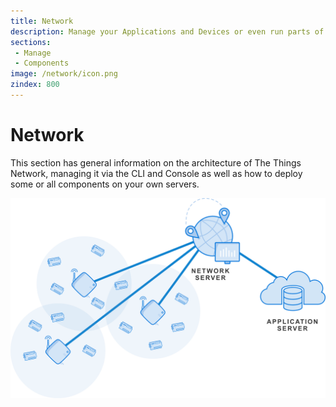 ```yaml
---
title: Network
description: Manage your Applications and Devices or even run parts of the network on your own servers.
sections:
 - Manage
 - Components
image: /network/icon.png
zindex: 800
---
```


# Network

This section has general information on the architecture of The Things Network, managing it via the CLI and Console as well as how to deploy some or all components on your own servers.

![Network Overview](overview.png)
